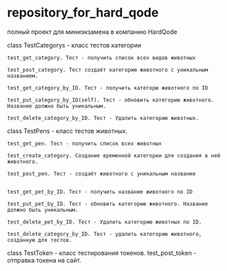 # repository_for_hard_qode
полный проект для миниэкзамена в компанию HardQode





class TestCategorys - класс тестов категории

    test_get_category. Тест - получить список всех видов животных

    test_post_category. Тест создаёт категорию животного с уникальным названием.

    test_get_category_by_ID. Тест - получить категорю животного по ID

    test_put_category_by_ID(self). Тест - обновить категорию животного. Название должно быть уникальным.
        
    test_delete_category_by_ID. Тест - Удалить категорию животных.
        

class TestPens - класс тестов животных.

    test_get_pen. Тест - получить список всех животных

    test_create_category. Создание временной категории для создания в ней животного.
        
    test_post_pen. Тест - создаёт животного с уникальным название


    test_get_pet_by_ID. Тест - получить название животного по ID
    
    test_put_pet_by_ID. Тест - обновить категорию животного. Название должно быть уникальным.
        
    test_delete_pet_by_ID. Тест - Удалить категорию животных по ID.
        
    test_delete_category_by_ID. Тест - удалить категорию животного, созданную для тестов.
       

class TestToken - класс тестирования токенов.
    test_post_token - отправка токена на сайт. 
       

